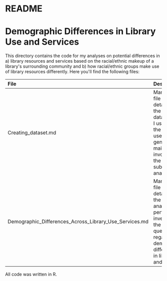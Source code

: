README
================

Demographic Differences in Library Use and Services
===================================================

This directory contains the code for my analyses on potential differences in a) library resources and services based on the racial/ethnic makeup of a library's surrounding community and b) how racial/ethnic groups make use of library resources differently. Here you'll find the following files:

| File                                                        | Description                                                                                                                                                 |
|:------------------------------------------------------------|:------------------------------------------------------------------------------------------------------------------------------------------------------------|
| Creating\_dataset.md                                        | Markdown file with details on the different data sources I used and the code used to generate the main dataset involved in the subsequent analyses          |
| Demographic\_Differences\_Across\_Library\_Use\_Services.md | Markdown file with details on the different analyses I performed to investigate the questions regarding demographic differences in library use and services |

All code was written in R.
